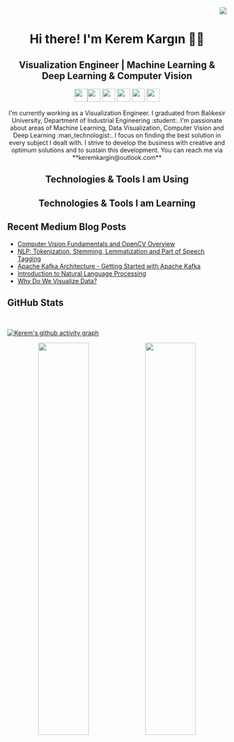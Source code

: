 <img align="right" src="https://visitor-badge.laobi.icu/badge?page_id=keremkargin0.keremkargin0">
<br>

<h1 align="center"> Hi there! I'm Kerem Kargın 👋🤓 </h1>

<h2 align="center">Visualization Engineer | Machine Learning & Deep Learning & Computer Vision</h2>


<p align="center"><a href="https://www.linkedin.com/in/keremkargin"><img src="https://img.shields.io/badge/linkedin-%230077B5.svg?&style=for-the-badge&logo=linkedin&logoColor=white" height=30></a><a href="https://keremkargin.medium.com"><img src="https://img.shields.io/badge/medium-%2312100E.svg?&style=for-the-badge&logo=medium&logoColor=white" height=30></a> <a href="https://twitter.com/keremkargin_"><img src="https://img.shields.io/badge/twitter-%231DA1F2.svg?&style=for-the-badge&logo=twitter&logoColor=white" height=30></a>  <a href="https://www.instagram.com/keremkargin0"><img src="https://img.shields.io/badge/instagram-%23E4405F.svg?&style=for-the-badge&logo=instagram&logoColor=white" height=30></a>  <a href="https://www.kaggle.com/keremkargn"><img src="https://img.shields.io/badge/Kaggle-%2312100E.svg?&style=for-the-badge&logo=kaggle&logoColor=white" height=30></a>  <a href="https://open.spotify.com/user/7pzz5ih249aikab4uw0vm7bvz?si=d3f21181e4154cb5"><img src="https://img.shields.io/badge/Spotify-1ED760?&style=for-the-badge&logo=spotify&logoColor=white" height=30></a>  
</p>

<p align="center"> I'm currently working as a Visualization Engineer. I graduated from Balıkesir University, Department of Industrial Engineering :student:. I'm passionate about areas of Machine Learning, Data Visualization, Computer Vision and Deep Learning :man_technologist:. I focus on finding the best solution in every subject I dealt with. I strive to develop the business with creative and optimum solutions and to sustain this development. You can reach me via **keremkargin@outlook.com**
</p>

<h2 align="center">Technologies & Tools I am Using</h2>


<h2 align="center">Technologies & Tools I am Learning</h2>


## Recent Medium Blog Posts

- [Computer Vision Fundamentals and OpenCV Overview](https://keremkargin.medium.com/computer-vision-fundamentals-and-opencv-overview-9a30fe94f0ce)
- [NLP: Tokenization, Stemming, Lemmatization and Part of Speech Tagging](https://medium.com/mlearning-ai/nlp-tokenization-stemming-lemmatization-and-part-of-speech-tagging-9088ac068768)
- [Apache Kafka Architecture - Getting Started with Apache Kafka](https://medium.com/analytics-vidhya/apache-kafka-architecture-getting-started-with-apache-kafka-771d69ac6cef)
- [Introduction to Natural Language Processing](https://medium.com/mlearning-ai/introduction-to-natural-language-processing-3c7b18312980)
- [Why Do We Visualize Data?](https://keremkargin.medium.com/why-do-we-visualize-data-293f2dd0a71e)


## GitHub Stats

<br/>  

 [![Kerem's github activity graph](https://activity-graph.herokuapp.com/graph?username=keremkargin0&theme=react-dark)](https://git.io/keremkargin0)
<p align="center">
	
  <img width="48%" src="https://github-readme-stats.vercel.app/api?username=keremkargin0&show_icons=true&theme=tokyonight" />
  <img width="48%" src="https://github-readme-streak-stats.herokuapp.com/?user=keremkargin0&theme=tokyonight" />
</p>
